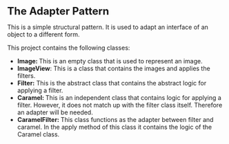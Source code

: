 <p><strong><span style="font-size: 24px;">The Adapter Pattern</span></strong></p>
<p>This is a simple structural pattern. It is used to adapt an interface of an object to a different form.</p>
<p>This project contains the following classes:</p>
<ul>
    <li><strong>Image:&nbsp;</strong>This is an empty class that is used to represent an image.</li>
    <li><strong>ImageView</strong>: This is a class that contains the images and applies the filters.</li>
    <li><strong>Filter:</strong> This is the abstract class that contains the abstract logic for applying a filter.</li>
    <li><strong>Caramel:&nbsp;</strong>This is an independent class that contains logic for applying a filter. However, it does not match up with the filter class itself. Therefore an adapter will be needed.</li>
    <li><strong>CaramelFilter:&nbsp;</strong>This class functions as the adapter between filter and caramel. In the apply method of this class it contains the logic of the Caramel class.</li>
</ul>